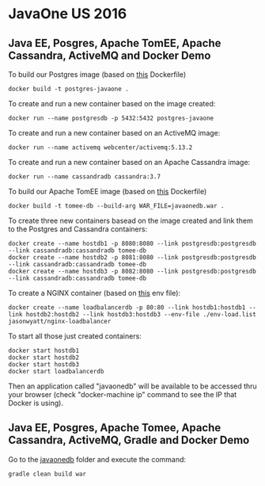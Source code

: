 # JavaOne US 2016

## Java EE, Posgres, Apache TomEE, Apache Cassandra, ActiveMQ and Docker Demo


To build our Postgres image (based on [this](postgres/Dockerfile) Dockerfile)

```
docker build -t postgres-javaone .
```

To create and run a new container based on the image created:

```
docker run --name postgresdb -p 5432:5432 postgres-javaone
```

To create and run a new container based on an ActiveMQ image:

```
docker run --name activemq webcenter/activemq:5.13.2
```

To create and run a new container based on an Apache Cassandra image:

```
docker run --name cassandradb cassandra:3.7
```

To build our Apache TomEE image (based on [this](tomee-db/Dockerfile) Dockerfile)

```
docker build -t tomee-db --build-arg WAR_FILE=javaonedb.war .
```

To create three new containers basead on the image created and link them to the Postgres and Cassandra containers:

```
docker create --name hostdb1 -p 8080:8080 --link postgresdb:postgresdb --link cassandradb:cassandradb tomee-db
docker create --name hostdb2 -p 8081:8080 --link postgresdb:postgresdb --link cassandradb:cassandradb tomee-db
docker create --name hostdb3 -p 8082:8080 --link postgresdb:postgresdb --link cassandradb:cassandradb tomee-db
```

To create a NGINX container (based on [this](tomee-db/env-load.list) env file):

```
docker create --name loadbalancerdb -p 80:80 --link hostdb1:hostdb1 --link hostdb2:hostdb2 --link hostdb3:hostdb3 --env-file ./env-load.list jasonwyatt/nginx-loadbalancer
```

To start all those just created containers:

```
docker start hostdb1
docker start hostdb2
docker start hostdb3
docker start loadbalancerdb
```

Then an application called "javaonedb" will be available to be accessed thru your browser (check "docker-machine ip" command to see the IP that Docker is using).

## Java EE, Posgres, Apache Tomee, Apache Cassandra, ActiveMQ, Gradle and Docker Demo

Go to the [javaonedb](app/javaonedb) folder and execute the command:

```
gradle clean build war
```
